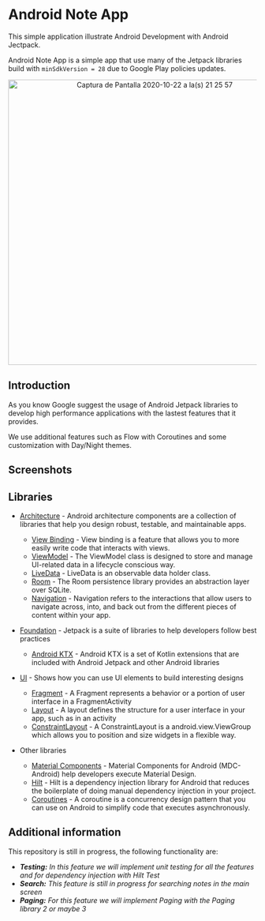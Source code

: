 # Android Note App
This simple application illustrate Android Development with Android Jectpack.

Android Note App is a simple app that use many of the Jetpack libraries build with `minSdkVersion = 28` due to Google Play policies updates.

<p align="center">
<img width="578" alt="Captura de Pantalla 2020-10-22 a la(s) 21 25 57" src="https://user-images.githubusercontent.com/7152507/96949303-353cb200-14ad-11eb-9008-e5637f45faab.png"></p>


## Introduction
As you know Google suggest the usage of Android Jetpack libraries to develop high performance applications with the lastest features that it provides.

We use additional features such as Flow with Coroutines and some customization with Day/Night themes.

## Screenshots

## Libraries
* [Architecture](https://developer.android.com/topic/libraries/architecture) - Android architecture components are a collection of libraries that help you design robust, testable, and maintainable apps.
  * [View Binding](https://developer.android.com/topic/libraries/view-binding?hl=fr) - View binding is a feature that allows you to more easily write code that interacts with views.
  * [ViewModel](https://developer.android.com/topic/libraries/architecture/viewmodel) - The ViewModel class is designed to store and manage UI-related data in a lifecycle conscious way.
  * [LiveData](https://developer.android.com/topic/libraries/architecture/livedata) - LiveData is an observable data holder class.
  * [Room](https://developer.android.com/topic/libraries/architecture/room) - The Room persistence library provides an abstraction layer over SQLite.
  * [Navigation](https://developer.android.com/guide/navigation) - Navigation refers to the interactions that allow users to navigate across, into, and back out from the different pieces of content within your app.
  
* [Foundation](https://developer.android.com/jetpack) - Jetpack is a suite of libraries to help developers follow best practices
  * [Android KTX](https://developer.android.com/kotlin/ktx) - Android KTX is a set of Kotlin extensions that are included with Android Jetpack and other Android libraries
  
* [UI](https://developer.android.com/guide/topics/ui) - Shows how you can use UI elements to build interesting designs
  * [Fragment](https://developer.android.com/guide/components/fragments) - A Fragment represents a behavior or a portion of user interface in a FragmentActivity
  * [Layout](https://developer.android.com/guide/topics/ui/declaring-layout) - A layout defines the structure for a user interface in your app, such as in an activity
  * [ConstraintLayout](https://developer.android.com/reference/androidx/constraintlayout/widget/ConstraintLayout) - A ConstraintLayout is a android.view.ViewGroup which allows you to position and size widgets in a flexible way.

* Other libraries
  * [Material Components](https://material.io/components) - Material Components for Android (MDC-Android) help developers execute Material Design.
  * [Hilt](https://developer.android.com/training/dependency-injection/hilt-android) - Hilt is a dependency injection library for Android that reduces the boilerplate of doing manual dependency injection in your project.
  * [Coroutines](https://developer.android.com/kotlin/coroutines) - A coroutine is a concurrency design pattern that you can use on Android to simplify code that executes asynchronously.

## Additional information
This repository is still in progress, the following functionality are:

* ***Testing:** In this feature we will implement unit testing for all the features and for dependency injection with Hilt Test*
* ***Search:** This feature is still in progress for searching notes in the main screen*
* ***Paging:** For this feature we will implement Paging with the Paging library 2 or maybe 3*
